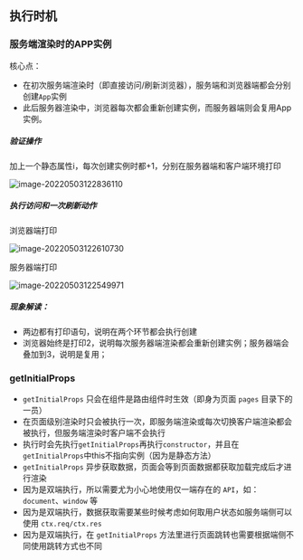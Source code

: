 ## 执行时机

### 服务端渲染时的APP实例

核心点：

- 在初次服务端渲染时（即直接访问/刷新浏览器），服务端和浏览器端都会分别创建`App`实例
- 此后服务器渲染中，浏览器每次都会重新创建实例，而服务器端则会复用App实例。

##### 验证操作

加上一个静态属性i，每次创建实例时都+1，分别在服务器端和客户端环境打印

![image-20220503122836110](https://tva1.sinaimg.cn/large/e6c9d24ely1h1v3vejud3j20le0cvjti.jpg)

##### 执行访问和一次刷新动作

浏览器端打印

![image-20220503122610730](https://tva1.sinaimg.cn/large/e6c9d24ely1h1v3px8f6kj20co03vjrt.jpg)

服务器端打印

![image-20220503122549971](https://tva1.sinaimg.cn/large/e6c9d24ely1h1v3pk9an4j20c604o3yp.jpg)


##### 现象解读：

- 两边都有打印语句，说明在两个环节都会执行创建
- 浏览器始终是打印2，说明每次服务器端渲染都会重新创建实例；服务器端会叠加到3，说明是复用；




### getInitialProps

- `getInitialProps` 只会在组件是路由组件时生效（即身为页面 `pages` 目录下的一员）
- 在页面级别渲染时只会被执行一次，即服务端渲染或每次切换客户端渲染都会被执行，但服务端渲染时客户端不会执行
- 执行时会先执行`getInitialProps`再执行`constructor`，并且在`getInitialProps`中this不指向实例（因为是静态方法）
- `getInitialProps` 异步获取数据，页面会等到页面数据都获取加载完成后才进行渲染
- 因为是双端执行，所以需要尤为小心地使用仅一端存在的 `API`，如：`document`、`window` 等
- 因为是双端执行，数据获取需要某些时候考虑如何取用户状态如服务端侧可以使用 `ctx.req/ctx.res`
- 因为是双端执行，在 `getInitialProps` 方法里进行页面跳转也需要根据端侧不同使用跳转方式也不同

